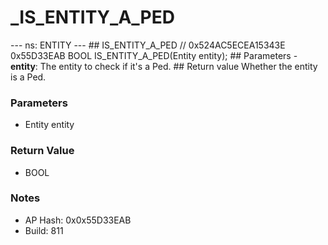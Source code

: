 # _IS_ENTITY_A_PED

--- ns: ENTITY ---  ## IS_ENTITY_A_PED  // 0x524AC5ECEA15343E 0x55D33EAB BOOL IS_ENTITY_A_PED(Entity entity);  ## Parameters  - **entity**: The entity to check if it's a Ped.  ## Return value  Whether the entity is a Ped.

### Parameters
* Entity entity

### Return Value
* BOOL

### Notes
* AP Hash: 0x0x55D33EAB
* Build: 811


